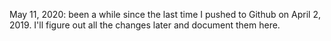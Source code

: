May 11, 2020: been a while since the last time I pushed to Github on April 2, 2019. I'll figure out all the changes later and document them here.
